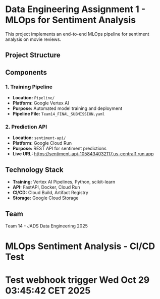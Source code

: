 # Data Engineering Assignment 1 - MLOps for Sentiment Analysis

This project implements an end-to-end MLOps pipeline for sentiment analysis on movie reviews.

## Project Structure



## Components

### 1. Training Pipeline
- **Location:** `Pipeline/`
- **Platform:** Google Vertex AI
- **Purpose:** Automated model training and deployment
- **Pipeline File:** `Team14_FINAL_SUBMISSION.yaml`

### 2. Prediction API
- **Location:** `sentiment-api/`
- **Platform:** Google Cloud Run
- **Purpose:** REST API for sentiment predictions
- **Live URL:** https://sentiment-api-1058434032117.us-central1.run.app

## Technology Stack
- **Training:** Vertex AI Pipelines, Python, scikit-learn
- **API:** FastAPI, Docker, Cloud Run
- **CI/CD:** Cloud Build, Artifact Registry
- **Storage:** Google Cloud Storage

## Team
Team 14 - JADS Data Engineering 2025
# MLOps Sentiment Analysis - CI/CD Test
# Test webhook trigger Wed Oct 29 03:45:42 CET 2025
